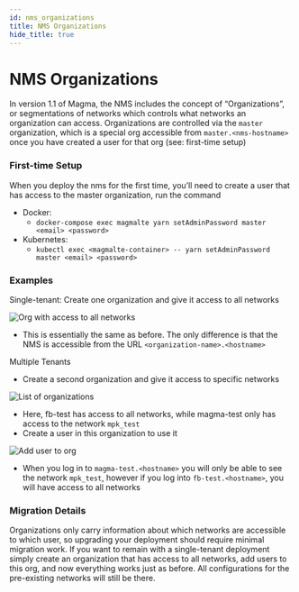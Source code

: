 ```yaml
---
id: nms_organizations
title: NMS Organizations
hide_title: true
---
```


# NMS Organizations

In version 1.1 of Magma, the NMS includes the concept of “Organizations”, or segmentations of networks which controls what networks an organization can access. Organizations are controlled via the `master` organization, which is a special org accessible from `master.<nms-hostname>` once you have created a user for that org (see: first-time setup)

### First-time Setup

When you deploy the nms for the first time, you’ll need to create a user that has access to the master organization, run the command

* Docker:
    * `docker-compose exec magmalte yarn setAdminPassword master <email> <password>`
* Kubernetes:
    * `kubectl exec <magmalte-container> -- yarn setAdminPassword master <email> <password>`

### Examples


Single-tenant: Create one organization and give it access to all networks

![Org with access to all networks](assets/nms/org_all_networks.png)

* This is essentially the same as before. The only difference is that the NMS is accessible from the URL `<organization-name>.<hostname>`

Multiple Tenants
* Create a second organization and give it access to specific networks

![List of organizations](assets/nms/org_multiple_list.png)

* Here, fb-test has access to all networks, while magma-test only has access to the network `mpk_test`
* Create a user in this organization to use it

![Add user to org](assets/nms/org_add_user.png)

* When you log in to `magma-test.<hostname>` you will only be able to see the network `mpk_test`, however if you log into `fb-test.<hostname>`, you will have access to all networks



### Migration Details

Organizations only carry information about which networks are accessible to which user, so upgrading your deployment should require minimal migration work. If you want to remain with a single-tenant deployment simply create an organization that has access to all networks, add users to this org, and now everything works just as before. All configurations for the pre-existing networks will still be there.
